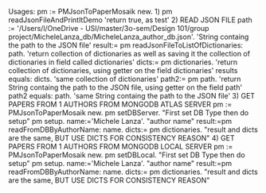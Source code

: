 Usages:
pm := PMJsonToPaperMosaik new.
1)
pm readJsonFileAndPrintItDemo 'return true, as test'
2) READ JSON FILE
path := '/Users/l/OneDrive - USI/master/3o-sem/Design 101/group project/MicheleLanza_db/MicheleLanza_author_db.json'. 'String containg the path to the JSON file'
result:= pm readJsonFileToListOfDictionaries: path. 'return collection of dictionaries as well as saving it the collection of dictionaries in field called dictionaries'
dicts:= pm dictionaries. 'return collection of dictionaries, using getter on the field dictionaries'
results equals: dicts. 'same collection of dictionaries'
path2:= pm path. 'return String containg the path to the JSON file, using getter on the field path'
path2 equals: path. 'same String containg the path to the JSON file'
3) GET PAPERS FROM 1 AUTHORS FROM MONGODB ATLAS SERVER
pm := PMJsonToPaperMosaik new.
pm setDBServer. "First set DB Type then do setup"
pm setup. 
name:='Michele Lanza'. "author name"
result:=pm readFromDBByAuthorName: name. 
dicts:= pm dictionaries. 
"result and dicts are the same, BUT USE DICTS FOR CONSISTENCY REASON"
4) GET PAPERS FROM 1 AUTHORS FROM MONGODB LOCAL SERVER
pm := PMJsonToPaperMosaik new.
pm setDBLocal. "First set DB Type then do setup"
pm setup. 
name:='Michele Lanza'. "author name"
result:=pm readFromDBByAuthorName: name. 
dicts:= pm dictionaries. 
"result and dicts are the same, BUT USE DICTS FOR CONSISTENCY REASON"
